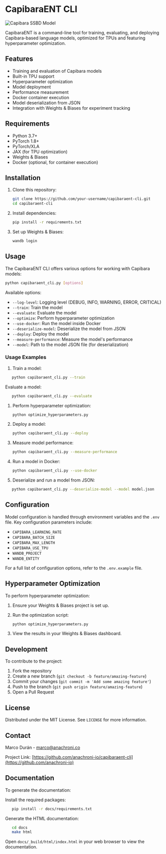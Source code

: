 # CapibaraENT CLI

![Capibara SSBD Model](/src/public/capi33B2.webp)

CapibaraENT is a command-line tool for training, evaluating, and deploying Capibara-based language models, optimized for TPUs and featuring hyperparameter optimization.

## Features

- Training and evaluation of Capibara models
- Built-in TPU support
- Hyperparameter optimization
- Model deployment
- Performance measurement
- Docker container execution
- Model deserialization from JSON
- Integration with Weights & Biases for experiment tracking

## Requirements

- Python 3.7+
- PyTorch 1.8+
- PyTorch/XLA
- JAX (for TPU optimization)
- Weights & Biases
- Docker (optional, for container execution)

## Installation

1. Clone this repository:

   ```bash
   git clone https://github.com/your-username/capibaraent-cli.git
   cd capibaraent-cli
   ```

2. Install dependencies:

   ```bash
   pip install -r requirements.txt
   ```

3. Set up Weights & Biases:

   ```bash
   wandb login
   ```

## Usage

The CapibaraENT CLI offers various options for working with Capibara models:

```bash
python capibaraent_cli.py [options]

```

Available options:

- `--log-level`: Logging level (DEBUG, INFO, WARNING, ERROR, CRITICAL)
- `--train`: Train the model
- `--evaluate`: Evaluate the model
- `--optimize`: Perform hyperparameter optimization
- `--use-docker`: Run the model inside Docker
- `--deserialize-model`: Deserialize the model from JSON
- `--deploy`: Deploy the model
- `--measure-performance`: Measure the model's performance
- `--model`: Path to the model JSON file (for deserialization)

### Usage Examples

1. Train a model:

```bash
   python capibaraent_cli.py --train
 ```

Evaluate a model:

```bash
   python capibaraent_cli.py --evaluate
 ```

1. Perform hyperparameter optimization:

   ```bash
   python optimize_hyperparameters.py
   ```

2. Deploy a model:

   ```bash
   python capibaraent_cli.py --deploy
   ```

3. Measure model performance:

   ```bash
   python capibaraent_cli.py --measure-performance
   ```

4. Run a model in Docker:

   ```bash
   python capibaraent_cli.py --use-docker
   ```

5. Deserialize and run a model from JSON:

```bash
   python capibaraent_cli.py --deserialize-model --model model.json
```

## Configuration

Model configuration is handled through environment variables and the `.env` file. Key configuration parameters include:

- `CAPIBARA_LEARNING_RATE`
- `CAPIBARA_BATCH_SIZE`
- `CAPIBARA_MAX_LENGTH`
- `CAPIBARA_USE_TPU`
- `WANDB_PROJECT`
- `WANDB_ENTITY`

For a full list of configuration options, refer to the `.env.example` file.

## Hyperparameter Optimization

To perform hyperparameter optimization:

1. Ensure your Weights & Biases project is set up.
2. Run the optimization script:

   ```bash
   python optimize_hyperparameters.py
   ```

3. View the results in your Weights & Biases dashboard.

## Development

To contribute to the project:

1. Fork the repository
2. Create a new branch (`git checkout -b feature/amazing-feature`)
3. Commit your changes (`git commit -m 'Add some amazing feature'`)
4. Push to the branch (`git push origin feature/amazing-feature`)
5. Open a Pull Request

## License

Distributed under the MIT License. See `LICENSE` for more information.

## Contact

Marco Durán - <marco@anachroni.co>

Project Link: [https://github.com/anachroni-io/capibaraent-cli](https://github.com/anachroni-io)

## Documentation

To generate the documentation:

 Install the required packages:

```bash
   pip install -r docs/requirements.txt
   ```

 Generate the HTML documentation:

```bash
   cd docs
   make html
   ```

 Open `docs/_build/html/index.html` in your web browser to view the documentation.
